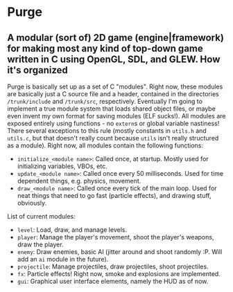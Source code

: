 Purge
=====
A modular (sort of) 2D game (engine|framework) for making most any kind of top-down game written in C using OpenGL, SDL, and GLEW.
How it's organized
------------------
Purge is basically set up as a set of C "modules". Right now, these modules are basically just a C source file and a header, contained in the directories `/trunk/include` and `/trunk/src`, respectively. Eventually I'm going to implement a true module system that loads shared object files, or maybe even invent my own format for saving modules (ELF sucks!). All modules are exposed entirely using functions - no `extern`s or global variable nastiness! There several exceptions to this rule (mostly constants in `utils.h` and `utils.c`, but that doesn't really count because `utils` isn't really structured as a module). Right now, all modules contain the following functions:
- `initialize_<module name>`: Called once, at startup. Mostly used for initializing variables, VBOs, etc.
- `update_<module name>`: Called once every 50 milliseconds. Used for time dependent things, e.g. physics, movement.
- `draw_<module name>`: Called once every tick of the main loop. Used for neat things that need to go fast (particle effects), and drawing stuff, obviously.

List of current modules:
- `level`: Load, draw, and manage levels.
- `player`: Manage the player's movement, shoot the player's weapons, draw the player.
- `enemy`: Draw enemies, basic AI (jitter around and shoot randomly :P. Will add an `ai` module in the future).
- `projectile`: Manage projectiles, draw projectiles, shoot projectiles.
- `fx`: Particle effects! Right now, smoke and explosions are implemented.
- `gui`: Graphical user interface elements, namely the HUD as of now.
